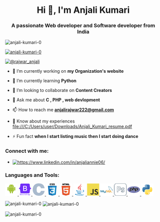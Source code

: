 <h1 align="center">Hi 👋, I'm Anjali Kumari</h1>
<h3 align="center">A passionate Web developer and Software developer from India</h3>

<p align="left"> <img src="https://komarev.com/ghpvc/?username=anjali-kumari-0&label=Profile%20views&color=0e75b6&style=flat" alt="anjali-kumari-0" /> </p>

<p align="left"> <a href="https://github.com/ryo-ma/github-profile-trophy"><img src="https://github-profile-trophy.vercel.app/?username=anjali-kumari-0" alt="anjali-kumari-0" /></a> </p>

<p align="left"> <a href="https://twitter.com/@rajwar_anjali" target="blank"><img src="https://img.shields.io/twitter/follow/@rajwar_anjali?logo=twitter&style=for-the-badge" alt="@rajwar_anjali" /></a> </p>

- 🔭 I’m currently working on **my Organization's website**

- 🌱 I’m currently learning **Python**

- 👯 I’m looking to collaborate on **Content Creators**

- 💬 Ask me about **C , PHP , web devlopment**

- 📫 How to reach me **anjalirajwar222@gmail.com**

- 📄 Know about my experiences [file:///C:/Users/user/Downloads/Anjali_Kumari_resume.pdf](file:///C:/Users/user/Downloads/Anjali_Kumari_resume.pdf)

- ⚡ Fun fact **when I start listing music then I start doing dance**

<h3 align="left">Connect with me:</h3>
<p align="left">
  <ul>
    
<!-- <li><a href="https://twitter.com/@rajwar_anjali" target="blank"><img align="center" src="https://raw.githubusercontent.com/rahuldkjain/github-profile-readme-generator/neutral-icons/src/images/icons/Social/twitter.svg" alt="@rajwar_anjali" height="30" width="40" />
</a>
</li> -->
  
<li>
  <a href="https://www.linkedin.com/in/anjaliannie06/" target="blank">
   <img align="center" src="https://icons8.com/icon/13930/linkedin" alt="https://www.linkedin.com/in/anjaliannie06/" height="30" width="40" />
 </a>
</li>



<!-- <a href="https://instagram.com/annie_rajwar" target="blank"><img align="center" src="https://raw.githubusercontent.com/rahuldkjain/github-profile-readme-generator/neutral-icons/src/images/icons/Social/instagram.svg" alt="annie_rajwar" height="30" width="40" />
</a> -->

<!-- <a href="https://www.youtube.com/c/anjali kumari" target="blank"><img align="center" src="https://raw.githubusercontent.com/rahuldkjain/github-profile-readme-generator/neutral-icons/src/images/icons/Social/youtube.svg" alt="anjali kumari" height="30" width="40" /></a>
<a href="https://www.codechef.com/users/annie_60" target="blank"><img align="center" src="https://cdn.jsdelivr.net/npm/simple-icons@3.1.0/icons/codechef.svg" alt="annie_60" height="30" width="40" /></a>
<a href="https://www.hackerrank.com/anjalirajwar101" target="blank"><img align="center" src="https://raw.githubusercontent.com/rahuldkjain/github-profile-readme-generator/neutral-icons/src/images/icons/Social/hackerrank.svg" alt="anjalirajwar101" height="30" width="40" /></a>
<a href="https://codeforces.com/profile/annie_60" target="blank"><img align="center" src="https://cdn.jsdelivr.net/npm/simple-icons@3.0.1/icons/codeforces.svg" alt="annie_60" height="30" width="40" /></a>
<a href="https://auth.geeksforgeeks.org/user/anjalirajwar101" target="blank"><img align="center" src="https://raw.githubusercontent.com/rahuldkjain/github-profile-readme-generator/neutral-icons/src/images/icons/Social/geeks-for-geeks.svg" alt="anjalirajwar101" height="30" width="40" /></a> -->
</ul></p>

<h3 align="left">Languages and Tools:</h3>
<p align="left"> <a href="https://developer.android.com" target="_blank"> <img src="https://raw.githubusercontent.com/devicons/devicon/master/icons/android/android-original-wordmark.svg" alt="android" width="40" height="40"/> </a> <a href="https://getbootstrap.com" target="_blank"> <img src="https://raw.githubusercontent.com/devicons/devicon/master/icons/bootstrap/bootstrap-plain-wordmark.svg" alt="bootstrap" width="40" height="40"/> </a> <a href="https://www.cprogramming.com/" target="_blank"> <img src="https://raw.githubusercontent.com/devicons/devicon/master/icons/c/c-original.svg" alt="c" width="40" height="40"/> </a> <a href="https://www.w3schools.com/css/" target="_blank"> <img src="https://raw.githubusercontent.com/devicons/devicon/master/icons/css3/css3-original-wordmark.svg" alt="css3" width="40" height="40"/> </a> <a href="https://www.w3.org/html/" target="_blank"> <img src="https://raw.githubusercontent.com/devicons/devicon/master/icons/html5/html5-original-wordmark.svg" alt="html5" width="40" height="40"/> </a> <a href="https://www.java.com" target="_blank"> <img src="https://raw.githubusercontent.com/devicons/devicon/master/icons/java/java-original.svg" alt="java" width="40" height="40"/> </a> <a href="https://developer.mozilla.org/en-US/docs/Web/JavaScript" target="_blank"> <img src="https://raw.githubusercontent.com/devicons/devicon/master/icons/javascript/javascript-original.svg" alt="javascript" width="40" height="40"/> </a> <a href="https://www.mysql.com/" target="_blank"> <img src="https://raw.githubusercontent.com/devicons/devicon/master/icons/mysql/mysql-original-wordmark.svg" alt="mysql" width="40" height="40"/> </a> <a href="https://www.photoshop.com/en" target="_blank"> <img src="https://raw.githubusercontent.com/devicons/devicon/master/icons/photoshop/photoshop-line.svg" alt="photoshop" width="40" height="40"/> </a> <a href="https://www.php.net" target="_blank"> <img src="https://raw.githubusercontent.com/devicons/devicon/master/icons/php/php-original.svg" alt="php" width="40" height="40"/> </a> <a href="https://www.python.org" target="_blank"> <img src="https://raw.githubusercontent.com/devicons/devicon/master/icons/python/python-original.svg" alt="python" width="40" height="40"/> </a> </p>

<p><img align="left" src="https://github-readme-stats.vercel.app/api/top-langs?username=anjali-kumari-0&show_icons=true&locale=en&layout=compact" alt="anjali-kumari-0" /></p>

<p>&nbsp;<img align="center" src="https://github-readme-stats.vercel.app/api?username=anjali-kumari-0&show_icons=true&locale=en" alt="anjali-kumari-0" /></p>

<p><img align="center" src="https://github-readme-streak-stats.herokuapp.com/?user=anjali-kumari-0&" alt="anjali-kumari-0" /></p>
